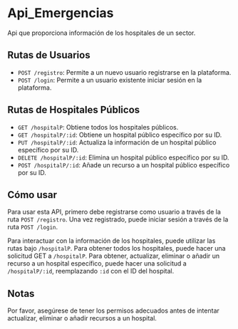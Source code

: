 # Api_Emergencias

Api que proporciona información de los hospitales de un sector.

## Rutas de Usuarios

- `POST /registro`: Permite a un nuevo usuario registrarse en la plataforma.
- `POST /login`: Permite a un usuario existente iniciar sesión en la plataforma.

## Rutas de Hospitales Públicos

- `GET /hospitalP`: Obtiene todos los hospitales públicos.
- `GET /hospitalP/:id`: Obtiene un hospital público específico por su ID.
- `PUT /hospitalP/:id`: Actualiza la información de un hospital público específico por su ID.
- `DELETE /hospitalP/:id`: Elimina un hospital público específico por su ID.
- `POST /hospitalP/:id`: Añade un recurso a un hospital público específico por su ID.

## Cómo usar

Para usar esta API, primero debe registrarse como usuario a través de la ruta `POST /registro`. Una vez registrado, puede iniciar sesión a través de la ruta `POST /login`.

Para interactuar con la información de los hospitales, puede utilizar las rutas bajo `/hospitalP`. Para obtener todos los hospitales, puede hacer una solicitud GET a `/hospitalP`. Para obtener, actualizar, eliminar o añadir un recurso a un hospital específico, puede hacer una solicitud a `/hospitalP/:id`, reemplazando `:id` con el ID del hospital.

## Notas

Por favor, asegúrese de tener los permisos adecuados antes de intentar actualizar, eliminar o añadir recursos a un hospital.
